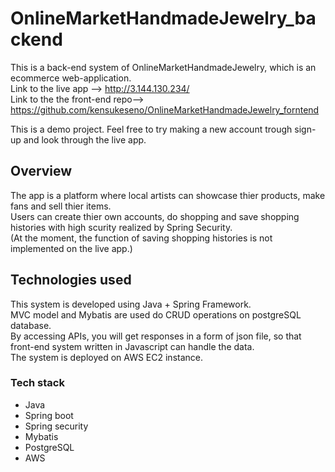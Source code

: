 # OnlineMarketHandmadeJewelry_backend
This is a back-end system of OnlineMarketHandmadeJewelry, which is an ecommerce web-application.<br>
Link to the live app --> http://3.144.130.234/<br>
Link to the the front-end repo--> https://github.com/kensukeseno/OnlineMarketHandmadeJewelry_forntend<br>

This is a demo project. Feel free to try making a new account trough sign-up and look through the live app.<br>

## Overview
The app is a platform where local artists can showcase thier products, make fans and sell thier items.<br>
Users can create thier own accounts, do shopping and save shopping histories with high scurity realized by Spring Security.<br>
(At the moment, the function of saving shopping histories is not implemented on the live app.)<br>

## Technologies used
This system is developed using Java + Spring Framework.<br>
MVC model and Mybatis are used do CRUD operations on postgreSQL database.<br>
By accessing APIs, you will get responses in a form of json file, so that front-end system written in Javascript can handle the data.<br>
The system is deployed on AWS EC2 instance.

### Tech stack
- Java
- Spring boot
- Spring security
- Mybatis
- PostgreSQL
- AWS


